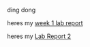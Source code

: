 ding dong

heres my [week 1 lab report](https://andrewzpu.github.io/cse15l-lab-reports/week1report.html)

heres my [Lab Report 2](https://andrewzpu.github.io/cse15l-lab-reports/LabReport2.html) 
